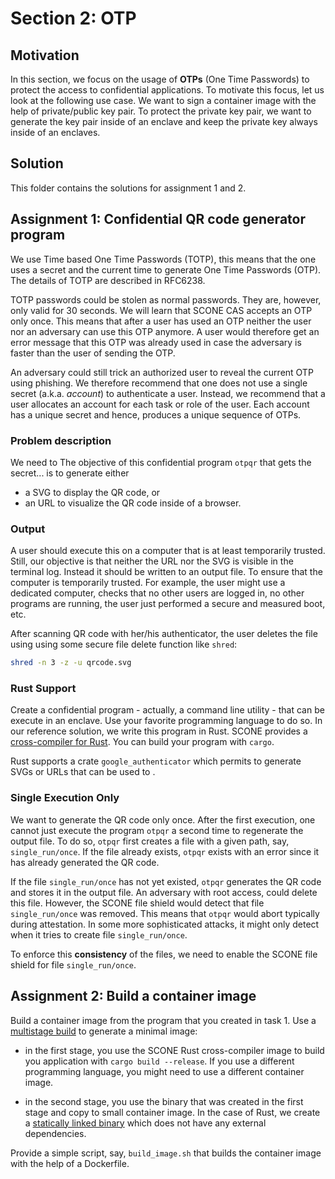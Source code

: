# Section 2: OTP

## Motivation

In this section, we focus on the usage of **OTPs** (One Time Passwords) to protect the access to confidential applications. To motivate this focus, let us look at the following use case. We want to sign a container image with the help of private/public key pair. To protect the private key pair, we want to generate the key pair inside of an enclave and keep the private key always inside of an enclaves.

## Solution

This folder contains the solutions for assignment 1 and 2.

## Assignment 1: Confidential QR code generator program

We use Time based One Time Passwords (TOTP), this means that the one uses a secret and the current time to generate One Time Passwords (OTP). The details of TOTP are described in RFC6238.

TOTP passwords could be stolen as normal passwords. They are, however, only valid for 30 seconds. We will learn that SCONE CAS accepts an OTP only once. This means that after a user has used an OTP neither the user nor an adversary can use this OTP anymore. A user would therefore get an error message that this OTP was already used in case the adversary is faster than the user of sending the OTP.

An adversary could still trick an authorized user to reveal the current OTP using phishing. We therefore recommend that one does not use a single secret (a.k.a. *account*) to authenticate a user. Instead, we recommend that a user allocates an account for each task or role of the user.  Each account has a unique secret and hence, produces a unique sequence of OTPs.

### Problem description

We need to 
The objective of this confidential program `otpqr` that gets the secret...
is to generate either

- a SVG to display the QR code, or
- an URL to visualize the QR code inside of a browser.

### Output

A user should execute this on a computer that is at least temporarily trusted. Still, our objective is that neither the URL nor the SVG is visible in the terminal log. Instead it should be written to an output file.
To ensure that the computer is temporarily trusted. For example, the user might use a dedicated computer,  checks that no other users are logged in, no other programs are running, the user just performed a secure and measured boot, etc.

After scanning QR code with her/his authenticator, the user deletes the file using using some secure file delete function like `shred`:

```bash
shred -n 3 -z -u qrcode.svg
```

### Rust Support

Create a confidential program - actually, a command line utility - that can be execute in an enclave. Use your favorite programming language to do so. In our reference solution, we write this program in Rust. SCONE provides a [cross-compiler for Rust](https://sconedocs.github.io/Rust/). You can build your program with `cargo`.

Rust supports a crate `google_authenticator` which permits to generate SVGs or URLs that can be used to .

### Single Execution Only

We want to generate the QR code only once. After the first execution, one cannot just execute the program `otpqr` a second time to regenerate the output file. To do so, `otpqr` first creates a file with a given path, say, `single_run/once`. If the file already exists, `otpqr` exists with an error since it has already generated the QR code.

If the file `single_run/once` has not yet existed, `otpqr` generates the QR code and stores it in the output file. An adversary with root access, could delete this file. However, the SCONE file shield would detect that file `single_run/once` was removed. This means that `otpqr` would abort typically during attestation. In some more sophisticated attacks, it might only detect when it tries to create file `single_run/once`.

To enforce this **consistency** of the files, we need to enable the SCONE file shield for file `single_run/once`.

## Assignment 2: Build a container image  

Build a container image from the program that you created in task 1. Use a [multistage build](https://sconedocs.github.io/multistagebuild/) to generate a minimal image:

- in the first stage, you use the SCONE Rust cross-compiler image to build you application with `cargo build --release`. If you use a different programming language, you might need to use a different container image.

- in the second stage, you use the binary that was created in the first stage and copy to small container image. In the case of Rust, we create a [statically linked binary](https://sconedocs.github.io/SCONE_toolchain/#statically-linked-binaries) which does not have any external dependencies.

Provide a simple script, say, `build_image.sh` that builds the container image with the help of a Dockerfile.
